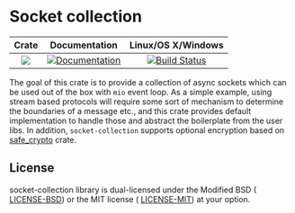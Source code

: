 # Socket collection

|Crate|Documentation|Linux/OS X/Windows|
|:---:|:-----------:|:-----------------:|
| [![](http://meritbadge.herokuapp.com/socket-collection)](https://crates.io/crates/socket-collection) | [![Documentation](https://docs.rs/socket-collection/badge.svg)](https://docs.rs/socket-collection) | [![Build Status](https://travis-ci.org/maidsafe/socket-collection.svg?branch=master)](https://travis-ci.org/maidsafe/socket-collection)

The goal of this crate is to provide a collection of async sockets which can be
used out of the box with `mio` event loop. As a simple example, using stream
based protocols will require some sort of mechanism to determine the boundaries
of a message etc., and this crate provides default implementation to handle
those and abstract the boilerplate from the user libs.
In addition, `socket-collection` supports optional encryption based on
[safe_crypto](https://github.com/maidsafe/safe_crypto) crate.

## License

socket-collection library is dual-licensed under the Modified BSD (
[LICENSE-BSD](https://opensource.org/licenses/BSD-3-Clause)) or the MIT license
( [LICENSE-MIT](http://opensource.org/licenses/MIT)) at your option.
